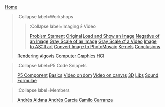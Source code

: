 [Home](/)

> :Collapse label=Workshops
> 
> > :Collapse label=Imaging & Video
> >
> > [Problem Stament](/docs/workshops/problems_first_workshop)
> > [Original](/docs/workshops/imaging)
> > [Load and Show an Image](/docs/workshops/load_image)
> > [Negative of an Image](/docs/workshops/negative_image)
> > [Gray Scale of an Image](/docs/workshops/gray_scale_image)
> > [Gray Scale of a Video](/docs/workshops/gray_scale_video)
> > [Image to ASCII art](/docs/workshops/ascii_art_image)
> > [Convert Image to PhotoMosaic](/docs/workshops/image_photomosaic)
> > [Kernels](/docs/workshops/kernels)
> > [Conclusions](/docs/workshops/conclusions_w1)
> 
> [Rendering](/docs/workshops/rendering)
> [Algovis](/docs/workshops/algovis)
> [Computer Graphics](/docs/workshops/cg)
> [HCI](/docs/workshops/hci)

> :Collapse label=P5 Code Snippets
> 
> [P5 Component](/docs/snippets/component)
> [Basics](/docs/snippets/basic)
> [Video on dom](/docs/snippets/video-dom)
> [Video on canvas](/docs/snippets/video-canvas)
> [3D](/docs/snippets/3d)
> [Libs](/docs/snippets/lib)
> [Sound](/docs/snippets/sound)
> [Formulae](/docs/snippets/formulae)

> :Collapse label=Members
> 
> [Andrés Aldana](/docs/members/andres-aldana)
> [Andrés García](/docs/members/andres-garcia)
> [Camilo Carranza](/docs/members/camilo-carranza)